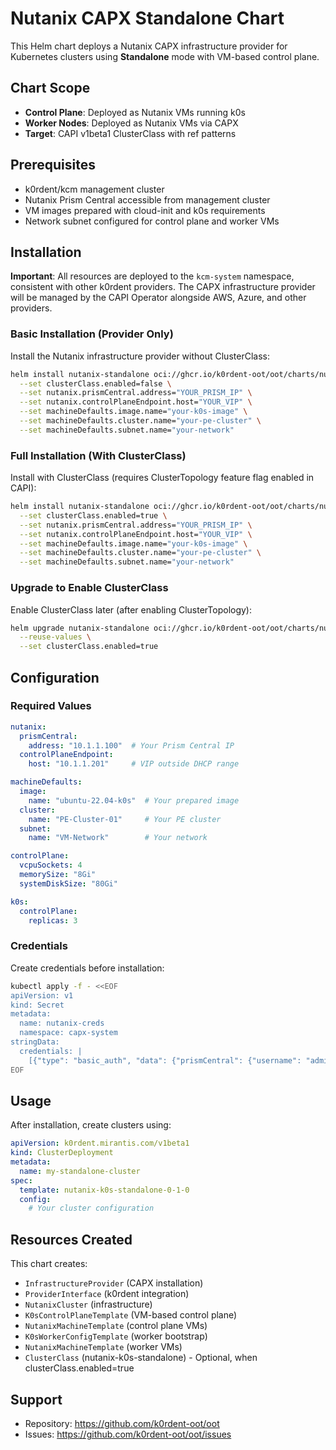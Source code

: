 # Nutanix CAPX Standalone Chart

This Helm chart deploys a Nutanix CAPX infrastructure provider for Kubernetes clusters using **Standalone** mode with VM-based control plane.

## Chart Scope

- **Control Plane**: Deployed as Nutanix VMs running k0s
- **Worker Nodes**: Deployed as Nutanix VMs via CAPX
- **Target**: CAPI v1beta1 ClusterClass with ref patterns

## Prerequisites

- k0rdent/kcm management cluster
- Nutanix Prism Central accessible from management cluster
- VM images prepared with cloud-init and k0s requirements
- Network subnet configured for control plane and worker VMs

## Installation

**Important**: All resources are deployed to the `kcm-system` namespace, consistent with other k0rdent providers. The CAPX infrastructure provider will be managed by the CAPI Operator alongside AWS, Azure, and other providers.

### Basic Installation (Provider Only)

Install the Nutanix infrastructure provider without ClusterClass:

```bash
helm install nutanix-standalone oci://ghcr.io/k0rdent-oot/oot/charts/nutanix-capx-standalone -n kcm-system \
  --set clusterClass.enabled=false \
  --set nutanix.prismCentral.address="YOUR_PRISM_IP" \
  --set nutanix.controlPlaneEndpoint.host="YOUR_VIP" \
  --set machineDefaults.image.name="your-k0s-image" \
  --set machineDefaults.cluster.name="your-pe-cluster" \
  --set machineDefaults.subnet.name="your-network"
```

### Full Installation (With ClusterClass)

Install with ClusterClass (requires ClusterTopology feature flag enabled in CAPI):

```bash
helm install nutanix-standalone oci://ghcr.io/k0rdent-oot/oot/charts/nutanix-capx-standalone -n kcm-system \
  --set clusterClass.enabled=true \
  --set nutanix.prismCentral.address="YOUR_PRISM_IP" \
  --set nutanix.controlPlaneEndpoint.host="YOUR_VIP" \
  --set machineDefaults.image.name="your-k0s-image" \
  --set machineDefaults.cluster.name="your-pe-cluster" \
  --set machineDefaults.subnet.name="your-network"
```

### Upgrade to Enable ClusterClass

Enable ClusterClass later (after enabling ClusterTopology):

```bash
helm upgrade nutanix-standalone oci://ghcr.io/k0rdent-oot/oot/charts/nutanix-capx-standalone -n kcm-system \
  --reuse-values \
  --set clusterClass.enabled=true
```

## Configuration

### Required Values

```yaml
nutanix:
  prismCentral:
    address: "10.1.1.100"  # Your Prism Central IP
  controlPlaneEndpoint:
    host: "10.1.1.201"     # VIP outside DHCP range

machineDefaults:
  image:
    name: "ubuntu-22.04-k0s"  # Your prepared image
  cluster:
    name: "PE-Cluster-01"     # Your PE cluster
  subnet:
    name: "VM-Network"        # Your network

controlPlane:
  vcpuSockets: 4
  memorySize: "8Gi"
  systemDiskSize: "80Gi"

k0s:
  controlPlane:
    replicas: 3
```

### Credentials

Create credentials before installation:

```bash
kubectl apply -f - <<EOF
apiVersion: v1
kind: Secret
metadata:
  name: nutanix-creds
  namespace: capx-system
stringData:
  credentials: |
    [{"type": "basic_auth", "data": {"prismCentral": {"username": "admin", "password": "password"}}}]
EOF
```

## Usage

After installation, create clusters using:

```yaml
apiVersion: k0rdent.mirantis.com/v1beta1
kind: ClusterDeployment
metadata:
  name: my-standalone-cluster
spec:
  template: nutanix-k0s-standalone-0-1-0
  config:
    # Your cluster configuration
```

## Resources Created

This chart creates:
- `InfrastructureProvider` (CAPX installation)
- `ProviderInterface` (k0rdent integration)
- `NutanixCluster` (infrastructure)
- `K0sControlPlaneTemplate` (VM-based control plane)
- `NutanixMachineTemplate` (control plane VMs)
- `K0sWorkerConfigTemplate` (worker bootstrap)
- `NutanixMachineTemplate` (worker VMs)
- `ClusterClass` (nutanix-k0s-standalone) - Optional, when clusterClass.enabled=true

## Support

- Repository: https://github.com/k0rdent-oot/oot
- Issues: https://github.com/k0rdent-oot/oot/issues
